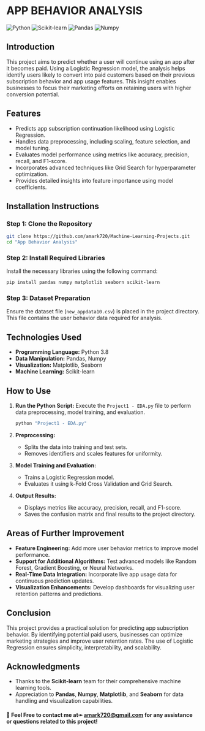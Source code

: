 # APP BEHAVIOR ANALYSIS
![Python](https://img.shields.io/badge/Python-3.8-blue) ![Scikit-learn](https://img.shields.io/badge/Library-ScikitLearn-orange) ![Pandas](https://img.shields.io/badge/Library-Pandas-yellowgreen) ![Numpy](https://img.shields.io/badge/Library-Numpy-lightgrey)


## **Introduction**
This project aims to predict whether a user will continue using an app after it becomes paid. Using a Logistic Regression model, the analysis helps identify users likely to convert into paid customers based on their previous subscription behavior and app usage features. This insight enables businesses to focus their marketing efforts on retaining users with higher conversion potential.


## **Features**
- Predicts app subscription continuation likelihood using Logistic Regression.
- Handles data preprocessing, including scaling, feature selection, and model tuning.
- Evaluates model performance using metrics like accuracy, precision, recall, and F1-score.
- Incorporates advanced techniques like Grid Search for hyperparameter optimization.
- Provides detailed insights into feature importance using model coefficients.


## **Installation Instructions**
### Step 1: Clone the Repository
```bash
git clone https://github.com/amark720/Machine-Learning-Projects.git
cd "App Behavior Analysis"
```

### Step 2: Install Required Libraries
Install the necessary libraries using the following command:
```bash
pip install pandas numpy matplotlib seaborn scikit-learn
```

### Step 3: Dataset Preparation
Ensure the dataset file (`new_appdata10.csv`) is placed in the project directory. This file contains the user behavior data required for analysis.


## **Technologies Used**
- **Programming Language:** Python 3.8
- **Data Manipulation:** Pandas, Numpy
- **Visualization:** Matplotlib, Seaborn
- **Machine Learning:** Scikit-learn


## **How to Use**
1. **Run the Python Script:**
   Execute the `Project1 - EDA.py` file to perform data preprocessing, model training, and evaluation.
   ```bash
   python "Project1 - EDA.py"
   ```

2. **Preprocessing:**
   - Splits the data into training and test sets.
   - Removes identifiers and scales features for uniformity.

3. **Model Training and Evaluation:**
   - Trains a Logistic Regression model.
   - Evaluates it using k-Fold Cross Validation and Grid Search.

4. **Output Results:**
   - Displays metrics like accuracy, precision, recall, and F1-score.
   - Saves the confusion matrix and final results to the project directory.


## **Areas of Further Improvement**
- **Feature Engineering:** Add more user behavior metrics to improve model performance.
- **Support for Additional Algorithms:** Test advanced models like Random Forest, Gradient Boosting, or Neural Networks.
- **Real-Time Data Integration:** Incorporate live app usage data for continuous prediction updates.
- **Visualization Enhancements:** Develop dashboards for visualizing user retention patterns and predictions.


## **Conclusion**
This project provides a practical solution for predicting app subscription behavior. By identifying potential paid users, businesses can optimize marketing strategies and improve user retention rates. The use of Logistic Regression ensures simplicity, interpretability, and scalability.


## **Acknowledgments**
- Thanks to the **Scikit-learn** team for their comprehensive machine learning tools.
- Appreciation to **Pandas**, **Numpy**, **Matplotlib**, and **Seaborn** for data handling and visualization capabilities.

#### 📧 Feel Free to contact me at➛ **amark720@gmail.com** for any assistance or questions related to this project!
